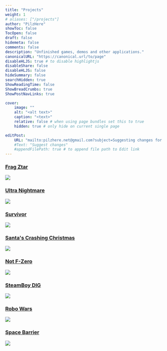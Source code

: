 ```yaml
---
title: "Projects"
weight: 1
# aliases: ["/projects"]
author: "PilzHere"
showToc: false
TocOpen: false
draft: false
hidemeta: false
comments: false
description: "Unfinished games, demos and other applications."
canonicalURL: "https://canonical.url/to/page"
disableHLJS: true # to disable highlightjs
disableShare: false
disableHLJS: false
hideSummary: false
searchHidden: true
ShowReadingTime: false
ShowBreadCrumbs: true
ShowPostNavLinks: true

cover:
    image: ""
    alt: "<alt text>"
    caption: "<text>"
    relative: false # when using page bundles set this to true
    hidden: true # only hide on current single page

editPost:
    URL: "mailto:pilzhere.net@gmail.com?subject=Suggesting changes for "
    #Text: "Suggest changes"
    #appendFilePath: true # to append file path to Edit link
---
```

### [Frag Ztar](/posts/projects/frag-ztar)
![](https://img.itch.zone/aW1hZ2UvMTI4MTE5Ni83NDY4OTg2LnBuZw==/347x500/%2F5pvfK.png)
### [Ultra Nightmare](/posts/projects/ultra-nightmare)
![](https://img.itch.zone/aW1hZ2UvODY4MDEwLzQ4NzYzNjYucG5n/original/0lzA09.png)
### [Survivor](/posts/projects/survivor)
![](https://img.itch.zone/aW1hZ2UvNTk3NDI4LzMxNjM2ODcucG5n/347x500/NsAcVc.png)
### [Santa's Crashing Christmas](/posts/projects/santas-crashing-christmas)
![](https://img.itch.zone/aW1nLzI4MjMxNDgucG5n/original/L%2BDOI%2B.png)
### [Not F-Zero](/posts/projects/not-f-zero)
![](/images/notFZero.png)
### [SteamBoy DIG](/posts/projects/digger)
![](/images/digger.png)
### [Robo Wars](/posts/projects/robowars)
![](/images/robowars.png)
### [Space Barrier](/posts/projects/spacebarrier)
![](/images/spacebarrier.png)
